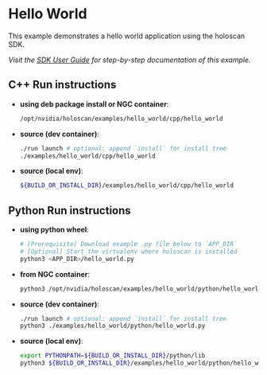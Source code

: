 # Hello World

This example demonstrates a hello world application using the holoscan SDK.

*Visit the [SDK User Guide](https://docs.nvidia.com/holoscan/sdk-user-guide/examples/hello_world.html) for step-by-step documentation of this example.*

## C++ Run instructions

* **using deb package install or NGC container**:
  ```bash
  /opt/nvidia/holoscan/examples/hello_world/cpp/hello_world
  ```
* **source (dev container)**:
  ```bash
  ./run launch # optional: append `install` for install tree
  ./examples/hello_world/cpp/hello_world
  ```
* **source (local env)**:
  ```bash
  ${BUILD_OR_INSTALL_DIR}/examples/hello_world/cpp/hello_world
  ```

## Python Run instructions

* **using python wheel**:
  ```bash
  # [Prerequisite] Download example .py file below to `APP_DIR`
  # [Optional] Start the virtualenv where holoscan is installed
  python3 <APP_DIR>/hello_world.py
  ```
* **from NGC container**:
  ```bash
  python3 /opt/nvidia/holoscan/examples/hello_world/python/hello_world.py
  ```
* **source (dev container)**:
  ```bash
  ./run launch # optional: append `install` for install tree
  python3 ./examples/hello_world/python/hello_world.py
  ```
* **source (local env)**:
  ```bash
  export PYTHONPATH=${BUILD_OR_INSTALL_DIR}/python/lib
  python3 ${BUILD_OR_INSTALL_DIR}/examples/hello_world/python/hello_world.py
  ```
